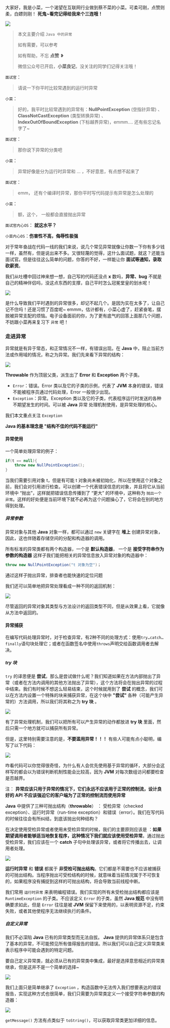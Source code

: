 大家好，我是小菜，一个渴望在互联网行业做到蔡不菜的小菜。可柔可刚，点赞则柔，白嫖则刚！
**死鬼~看完记得给我来个三连哦！**


![](https://gitee.com/cbuc/picture/raw/master/20210128204848.jpeg)


>本文主要介绍 `Java 中的异常`
>
>如有需要，可以参考
>
>如有帮助，不忘 **点赞** ❥
>
>
>微信公众号已开启，**小菜良记**，没关注的同学们记得关注哦！

`面试官`：

> 请说一下你平时比较常遇到的运行时异常

`小菜`：

> 好的，我平时比较常遇到的异常有：**NullPointException** (空指针异常) 、**ClassNotCastException** (类型转换异常) 、**IndexOutOfBoundException** (下标越界异常)，emmm.... 还有些忘记名字了~

`面试官`：

> 那你说下异常的分类吧

`小菜`：

> 异常好像是分为运行时异常和 ... ，不好意思，有点想不起来了

`面试官`：

> emm， 还有个编译时异常，那你平时写代码提示有异常是怎么处理的

`小菜`：

> 额，这个， 一般都会直接抛出异常

`面试官内心OS`： **就这水平？** 

`小菜内心OS`：**伤害性不高，侮辱性极强**

对于常年奋战在代码一线的我们来说，说几个常见异常就像让你数一下你有多少钱一样，虽然有，但是说出来不多。又很轻蔑的觉得，这什么面试题，就这？还能当面试官。但是往往这么简单的问题，你答的不好，一样能让你 **面试等通知，录取砍薪资**。

我们从吐槽中回过神来想一想，自己写的代码还没点 **x** 数吗，**异常、bug** 不就是自己的精神伴侣吗，没这点东西的支撑，自己平时怎么冠冕堂皇的划水呢！

![](https://gitee.com/cbuc/picture/raw/master/20210128210905.jpg)

是什么导致我们平时遇到的异常很多，却记不起几个。是因为实在太多了，让自己记不住吗！还是习惯了百度呢~ emmm，估计都有，小菜心虚了，赶紧奋笔，摆脱被异常支配的烦恼。电子设备面前的你，为了更有底气的回答上面那几个问题，不妨跟小菜再来复习下 `异常` 吧！

### 走进异常

异常就是有异于常态，和正常情况不一样，有错误出现。在 **Java** 中，阻止当前方法或作用域的情况，称之为异常。我们先来看下异常的结构：

![](https://gitee.com/cbuc/picture/raw/master/20210128221854.png)

**Throwable** 作为顶层父类，派生出了 **Error** 和 **Exception** 两个子类。

- `Error`：错误。Error 类以及它的子类的示例，代表了 **JVM** 本身的错误，错误不能被程序员通过代码处理，Error 一般很少出现。
- `Exception`：异常。Exception 类以及它的子类，代表程序运行时发送的各种不期望发生的时间。可以被 **Java** 异常 处理机制使用，是异常处理的核心。

我们本文重点关注 `Exception` 

**Java 的基本理念是 "结构不佳的代码不能运行"**

#### 异常使用

一个简单处理异常的例子：

```java
if(t == null){
    throw new NullPointException();
}
```

当我们需要引用对象 t，但是有可能 t 对象尚未被初始化，所以在使用这个对象之前，我们会对引用进行检查。可以创建一个代表错误信息的对象，并且将它从当前环境中 “抛出”，这样就把错误信息传播到了 “更大” 的环境中，这种称为 `抛出一个异常`。这样的好处便是当前环境下就不必再为这个问题操心了，它将会在别的地方得到处理。

##### 异常参数

异常对象与其他 **Java** 对象一样，都可以通过 `new` 关键字在 **堆上** 创建异常对象，因此，这也伴随着存储空间的分配和构造器的调用。

所有标准的异常类都有两个构造器，一个是 **默认构造器**， 一个是 **接受字符串作为参数的构造器** 这样子我们能把相关的异常信息放入异常对象的构造器中：

```java
throw new NullPointException("t 对象为空")；
```

通过这样子抛出异常，排查者也能快速的定位问题

我们还可以简单地把异常处理看成一种不同的返回机制：

![](https://gitee.com/cbuc/picture/raw/master/typora/20210201211840.png)

尽管返回的异常对象其类型与方法设计的返回类型不同，但是从效果上看，它就像从方法中返回的。

#### 异常捕获

在编写代码处理异常时，对于检查异常，有2种不同的处理方式：使用`try…catch…finally`语句块处理它；或者在函数签名中使用`throws`声明交给函数调用者去解决。

##### try 块

`try` 的译思便是 **尝试**，那么是尝试做什么呢？我们知道如果在方法内部抛出了异常（或者在方法内调用的其他方法抛出了异常），这个方法将会在抛出异常的过程中结束。我们有时候不想这么轻易结束，这个时候就用到了 **尝试** 的概念，我们可以在方法内设置一个特殊的块来捕获异常，在这个块中 **"尝试"** 各种（可能产生异常的）方法调用，所以我们将其称之为 **try 块** 。

![](https://gitee.com/cbuc/picture/raw/master/typora/20210201212958.png)

有了异常处理机制，我们可以把所有可以产生异常的动作都放进 **try 块** 里面，然后只需一个地方就可以捕获所有异常。

但是，这里特别需要注意的是，**不要滥用异常！！！** 有些人可能有点小聪明，编写了以下代码：

![](https://gitee.com/cbuc/picture/raw/master/typora/20210201221020.png)

咋看代码可以你觉得很奇怪，为什么有人会优先使用基于异常的循环，大部分会这样写的都会以为错误判断机制性能会比较高，因为 **JVM** 对每次数组访问都要检查是否越界。

注： **异常应该只用于异常的情况下，它们永远不应该用于正常的控制流，设计良好的 API 不应该强迫它的客户端为了正常的控制流而使用异常**

**Java** 中提供了三种可抛出结构（**throwable**） ： 受检异常（checked exception）、运行时异常（run-time exception）和错误（error）。我们在写代码的时候往往会有所纠结，到底该抛出何种结构？

在决定使用受检异常或者使用未受检异常的时候，我们的主要原则应该是 ：**如果期望调用者能够适当地恢复程序，这种情况下我们就应该使用受检异常**。通过抛出受检异常，我们应该在一个 **catch** 子句中处理该异常，或者将它传播出去，让调用者处理。

![](https://gitee.com/cbuc/picture/raw/master/typora/20210201225342.png)

**运行时异常** 和 **错误** 都属于 **非受检可抛出结构**。它们都是不需要也不应该被捕获的可抛出结构。当程序抛出可受检结构的时候，就意味着当前情况属于不可恢复的，如果程序没有捕捉到这样的可抛出结构，将会导致当前线程中断。

我们常用 `运行时异常` 来表明编程错误。我们实现的所有未受检抛出结构都应该是 `RuntimeException` 的子类。不应该定义 `Error` 的子类，虽然 **Java 规范** 中没有明确要求如此，但是 `Error` 往往是被 **JVM** 保留下来使用的，以表明资源不足，约束失败，或者其他使程序无法继续执行的条件。

##### 自定义异常

我们不必深陷 **Java** 已有的异常类型而无法自拔。 **Java** 提供的异常体系只是包含了基本的异常，不可能预见所有值得报告的错误。所以我们可以自己定义异常类来表示程序中可能会遇到的特定问题。

要自己定义异常类，就必须从已有的异常类中集成，最好是选择意思相近的异常类继承，但是这并不是一个简单的选择~

![](https://gitee.com/cbuc/picture/raw/master/typora/20210201225948.png)

我们上面只是简单继承了 `Exception` ，构造函数中无法传入我们想要表达的错误报告，实现这种方式也很简单，我们只需要为异常类定义一个接受字符串参数的构造器：

![](https://gitee.com/cbuc/picture/raw/master/typora/20210201230540.png)

`getMessage()` 方法有点类似于 `toString()`，可以获取异常类更加详细的信息。

